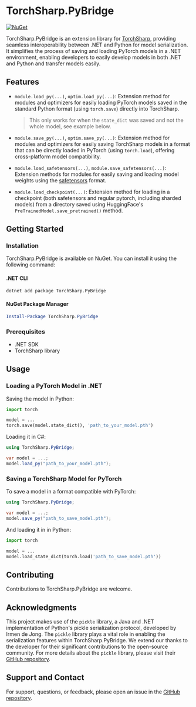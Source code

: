 # TorchSharp.PyBridge

[![NuGet](https://img.shields.io/nuget/v/TorchSharp.PyBridge.svg)](https://www.nuget.org/packages/TorchSharp.PyBridge/)

TorchSharp.PyBridge is an extension library for [TorchSharp](https://github.com/dotnet/TorchSharp), providing seamless interoperability between .NET and Python for model serialization. It simplifies the process of saving and loading PyTorch models in a .NET environment, enabling developers to easily develop models in both .NET and Python and transfer models easily.

## Features

- `module.load_py(...)`, `optim.load_py(...)`: Extension method for modules and optimizers for easily loading PyTorch models saved in the standard Python format (using `torch.save`) directly into TorchSharp.

    > This only works for when the `state_dict` was saved and not the whole model, see example below.

- `module.save_py(...)`, `optim.save_py(...)`: Extension method for modules and optimizers for easily saving TorchSharp models in a format that can be directly loaded in PyTorch (using `torch.load`), offering cross-platform model compatibility.

- `module.load_safetensors(...)`, `module.save_safetensors(...)`: Extension methods for modules for easily saving and loading model weights using the [safetensors](https://github.com/huggingface/safetensors) format. 

- `module.load_checkpoint(...)`: Extension method for loading in a checkpoint (both safetensors and regular pytorch, including sharded models) from a directory saved using HuggingFace's `PreTrainedModel.save_pretrained()` method.  

## Getting Started

### Installation

TorchSharp.PyBridge is available on NuGet. You can install it using the following command:

#### .NET CLI
```bash
dotnet add package TorchSharp.PyBridge
```

#### NuGet Package Manager
```powershell
Install-Package TorchSharp.PyBridge
```

### Prerequisites

- .NET SDK
- TorchSharp library

## Usage

### Loading a PyTorch Model in .NET

Saving the model in Python:

```python
import torch 

model = ...
torch.save(model.state_dict(), 'path_to_your_model.pth')
```

Loading it in C#:

```csharp
using TorchSharp.PyBridge;

var model = ...;
model.load_py("path_to_your_model.pth");
```

### Saving a TorchSharp Model for PyTorch

To save a model in a format compatible with PyTorch:

```csharp
using TorchSharp.PyBridge;

var model = ...;
model.save_py("path_to_save_model.pth");
```

And loading it in in Python:

```python
import torch

model = ...
model.load_state_dict(torch.load('path_to_save_model.pth'))
```

## Contributing

Contributions to TorchSharp.PyBridge are welcome. 

## Acknowledgments

This project makes use of the `pickle` library, a Java and .NET implementation of Python's pickle serialization protocol, developed by Irmen de Jong. The `pickle` library plays a vital role in enabling the serialization features within TorchSharp.PyBridge. We extend our thanks to the developer for their significant contributions to the open-source community. For more details about the `pickle` library, please visit their [GitHub repository](https://github.com/irmen/pickle).

## Support and Contact

For support, questions, or feedback, please open an issue in the [GitHub repository](https://github.com/shaltielshmid/TorchSharp.PyBridge).

